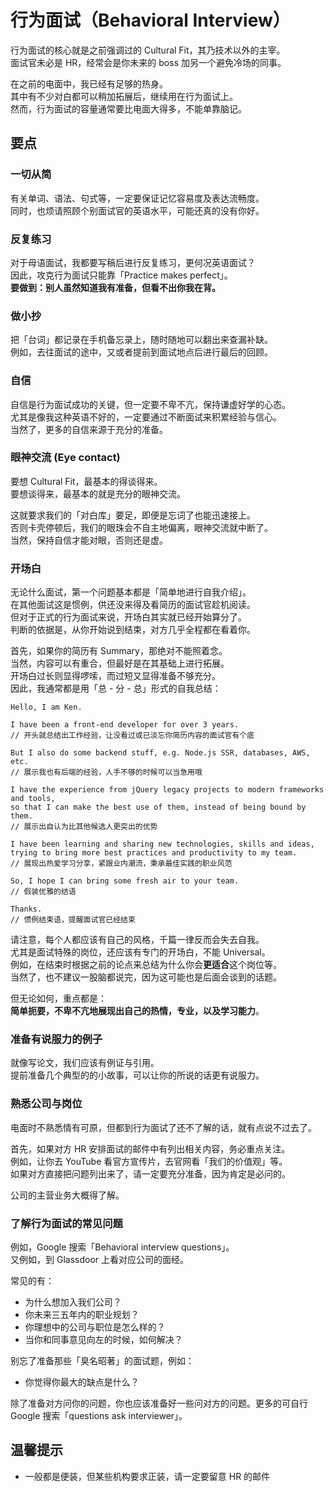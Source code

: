 # 行为面试（Behavioral Interview）

行为面试的核心就是之前强调过的 Cultural Fit，其乃技术以外的主宰。  
面试官未必是 HR，经常会是你未来的 boss 加另一个避免冷场的同事。

在之前的电面中，我已经有足够的热身。  
其中有不少对白都可以稍加拓展后，继续用在行为面试上。  
然而，行为面试的容量通常要比电面大得多，不能单靠脑记。

## 要点

### 一切从简

有关单词、语法、句式等，一定要保证记忆容易度及表达流畅度。  
同时，也烦请照顾个别面试官的英语水平，可能还真的没有你好。

### 反复练习

对于母语面试，我都要写稿后进行反复练习，更何况英语面试？  
因此，攻克行为面试只能靠「Practice makes perfect」。  
**要做到：别人虽然知道我有准备，但看不出你我在背。**

### 做小抄

把「台词」都记录在手机备忘录上，随时随地可以翻出来查漏补缺。  
例如，去往面试的途中，又或者提前到面试地点后进行最后的回顾。

### 自信

自信是行为面试成功的关键，但一定要不卑不亢，保持谦虚好学的心态。  
尤其是像我这种英语不好的，一定要通过不断面试来积累经验与信心。  
当然了，更多的自信来源于充分的准备。

### 眼神交流 (Eye contact)

要想 Cultural Fit，最基本的得谈得来。  
要想谈得来，最基本的就是充分的眼神交流。

这就要求我们的「对白库」要足，即便是忘词了也能迅速接上。  
否则卡壳停顿后，我们的眼珠会不自主地偏离，眼神交流就中断了。  
当然，保持自信才能对眼，否则还是虚。

### 开场白

无论什么面试，第一个问题基本都是「简单地进行自我介绍」。  
在其他面试这是惯例，供还没来得及看简历的面试官趁机阅读。  
但对于正式的行为面试来说，开场白其实就已经开始算分了。  
判断的依据是，从你开始说到结束，对方几乎全程都在看着你。

首先，如果你的简历有 Summary，那绝对不能照着念。  
当然，内容可以有重合，但最好是在其基础上进行拓展。  
开场白过长则显得啰嗦，而过短又显得准备不够充分。  
因此，我通常都是用「总 - 分 - 总」形式的自我总结：

```
Hello, I am Ken.

I have been a front-end developer for over 3 years.
// 开头就总结出工作经验，让没看过或已淡忘你简历内容的面试官有个底

But I also do some backend stuff, e.g. Node.js SSR, databases, AWS, etc.
// 展示我也有后端的经验，人手不够的时候可以当急用哦

I have the experience from jQuery legacy projects to modern frameworks and tools,
so that I can make the best use of them, instead of being bound by them.
// 展示出自认为比其他候选人更突出的优势

I have been learning and sharing new technologies, skills and ideas,
trying to bring more best practices and productivity to my team.
// 展现出热爱学习分享，紧跟业内潮流，秉承最佳实践的职业风范

So, I hope I can bring some fresh air to your team.
// 假装优雅的结语

Thanks.
// 惯例结束语，提醒面试官已经结束
```

请注意，每个人都应该有自己的风格，千篇一律反而会失去自我。  
尤其是面试特殊的岗位，还应该有专门的开场白，不能 Universal。  
例如，在结束时根据之前的论点来总结为什么你会**更适合**这个岗位等。  
当然了，也不建议一股脑都说完，因为这可能也是后面会谈到的话题。

但无论如何，重点都是：  
**简单扼要，不卑不亢地展现出自己的热情，专业，以及学习能力**。

### 准备有说服力的例子

就像写论文，我们应该有例证与引用。  
提前准备几个典型的的小故事，可以让你的所说的话更有说服力。

### 熟悉公司与岗位

电面时不熟悉情有可原，但都到行为面试了还不了解的话，就有点说不过去了。  

首先，如果对方 HR 安排面试的邮件中有列出相关内容，务必重点关注。  
例如，让你去 YouTube 看官方宣传片，去官网看「我们的价值观」等。  
如果对方直接把问题列出来了，请一定要充分准备，因为肯定是必问的。

公司的主营业务大概得了解。

### 了解行为面试的常见问题

例如，Google 搜索「Behavioral interview questions」。  
又例如，到 Glassdoor 上看对应公司的面经。

常见的有：

* 为什么想加入我们公司？
* 你未来三五年内的职业规划？
* 你理想中的公司与职位是怎么样的？
* 当你和同事意见向左的时候，如何解决？

别忘了准备那些「臭名昭著」的面试题，例如：

* 你觉得你最大的缺点是什么？

除了准备对方问你的问题，你也应该准备好一些问对方的问题。更多的可自行 Google 搜索「questions ask interviewer」。

## 温馨提示

* 一般都是便装，但某些机构要求正装，请一定要留意 HR 的邮件
